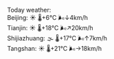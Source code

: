 Today weather:  
Beijing: ☀️   🌡️+6°C 🌬️↓4km/h  
Tianjin: ☀️   🌡️+18°C 🌬️↗20km/h  
Shijiazhuang: 🌫  🌡️+17°C 🌬️↑7km/h  
Tangshan: ☀️   🌡️+21°C 🌬️→18km/h  
